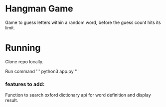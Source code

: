 # Hangman Game
Game to guess letters within a random word, before the guess count hits its limit.

# Running
Clone repo locally.

Run command
'''
python3 app.py
'''

### features to add:
Function to search oxford dictionary api for word definition and display result.
